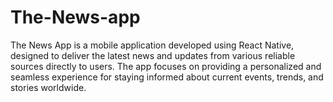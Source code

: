 # The-News-app
The News App is a mobile application developed using React Native, designed to deliver the latest news and updates from various reliable sources directly to users. The app focuses on providing a personalized and seamless experience for staying informed about current events, trends, and stories worldwide.

